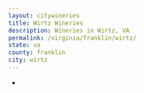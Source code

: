 ```yaml
---
layout: citywineries
title: Wirtz Wineries
description: Wineries in Wirtz, VA
permalink: /virginia/franklin/wirtz/
state: va
county: franklin
city: wirtz
---
```

-

